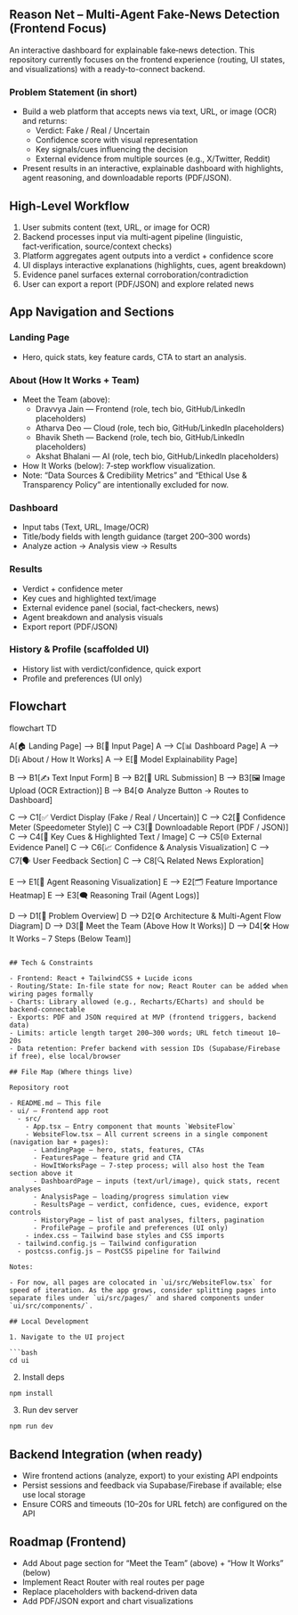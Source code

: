 ## Reason Net – Multi‑Agent Fake‑News Detection (Frontend Focus)

An interactive dashboard for explainable fake‑news detection. This repository currently focuses on the frontend experience (routing, UI states, and visualizations) with a ready-to-connect backend.

### Problem Statement (in short)

- Build a web platform that accepts news via text, URL, or image (OCR) and returns:
  - Verdict: Fake / Real / Uncertain
  - Confidence score with visual representation
  - Key signals/cues influencing the decision
  - External evidence from multiple sources (e.g., X/Twitter, Reddit)
- Present results in an interactive, explainable dashboard with highlights, agent reasoning, and downloadable reports (PDF/JSON).

## High‑Level Workflow

1. User submits content (text, URL, or image for OCR)
2. Backend processes input via multi‑agent pipeline (linguistic, fact‑verification, source/context checks)
3. Platform aggregates agent outputs into a verdict + confidence score
4. UI displays interactive explanations (highlights, cues, agent breakdown)
5. Evidence panel surfaces external corroboration/contradiction
6. User can export a report (PDF/JSON) and explore related news

## App Navigation and Sections

### Landing Page

- Hero, quick stats, key feature cards, CTA to start an analysis.

### About (How It Works + Team)

- Meet the Team (above):
  - Dravvya Jain — Frontend (role, tech bio, GitHub/LinkedIn placeholders)
  - Atharva Deo — Cloud (role, tech bio, GitHub/LinkedIn placeholders)
  - Bhavik Sheth — Backend (role, tech bio, GitHub/LinkedIn placeholders)
  - Akshat Bhalani — AI (role, tech bio, GitHub/LinkedIn placeholders)
- How It Works (below): 7‑step workflow visualization.
- Note: “Data Sources & Credibility Metrics” and “Ethical Use & Transparency Policy” are intentionally excluded for now.

### Dashboard

- Input tabs (Text, URL, Image/OCR)
- Title/body fields with length guidance (target 200–300 words)
- Analyze action → Analysis view → Results

### Results

- Verdict + confidence meter
- Key cues and highlighted text/image
- External evidence panel (social, fact‑checkers, news)
- Agent breakdown and analysis visuals
- Export report (PDF/JSON)

### History & Profile (scaffolded UI)

- History list with verdict/confidence, quick export
- Profile and preferences (UI only)

## Flowchart

flowchart TD

A[🏠 Landing Page] --> B[📰 Input Page]
A --> C[📊 Dashboard Page]
A --> D[ℹ️ About / How It Works]
A --> E[🧠 Model Explainability Page]

B --> B1[✍️ Text Input Form]
B --> B2[🔗 URL Submission]
B --> B3[🖼️ Image Upload (OCR Extraction)]
B --> B4[⚙️ Analyze Button → Routes to Dashboard]

C --> C1[✅ Verdict Display (Fake / Real / Uncertain)]
C --> C2[🧭 Confidence Meter (Speedometer Style)]
C --> C3[📄 Downloadable Report (PDF / JSON)]
C --> C4[🧩 Key Cues & Highlighted Text / Image]
C --> C5[🌐 External Evidence Panel]
C --> C6[📈 Confidence & Analysis Visualization]
C --> C7[🗣️ User Feedback Section]
C --> C8[🔍 Related News Exploration]

E --> E1[🧬 Agent Reasoning Visualization]
E --> E2[🗂️ Feature Importance Heatmap]
E --> E3[🗨️ Reasoning Trail (Agent Logs)]

D --> D1[🎯 Problem Overview]
D --> D2[⚙️ Architecture & Multi-Agent Flow Diagram]
D --> D3[👥 Meet the Team (Above How It Works)]
D --> D4[🛠️ How It Works – 7 Steps (Below Team)]

````

## Tech & Constraints

- Frontend: React + TailwindCSS + Lucide icons
- Routing/State: In‑file state for now; React Router can be added when wiring pages formally
- Charts: Library allowed (e.g., Recharts/ECharts) and should be backend‑connectable
- Exports: PDF and JSON required at MVP (frontend triggers, backend data)
- Limits: article length target 200–300 words; URL fetch timeout 10–20s
- Data retention: Prefer backend with session IDs (Supabase/Firebase if free), else local/browser

## File Map (Where things live)

Repository root

- README.md — This file
- ui/ — Frontend app root
  - src/
    - App.tsx — Entry component that mounts `WebsiteFlow`
    - WebsiteFlow.tsx — All current screens in a single component (navigation bar + pages):
      - LandingPage — hero, stats, features, CTAs
      - FeaturesPage — feature grid and CTA
      - HowItWorksPage — 7‑step process; will also host the Team section above it
      - DashboardPage — inputs (text/url/image), quick stats, recent analyses
      - AnalysisPage — loading/progress simulation view
      - ResultsPage — verdict, confidence, cues, evidence, export controls
      - HistoryPage — list of past analyses, filters, pagination
      - ProfilePage — profile and preferences (UI only)
    - index.css — Tailwind base styles and CSS imports
  - tailwind.config.js — Tailwind configuration
  - postcss.config.js — PostCSS pipeline for Tailwind

Notes:

- For now, all pages are colocated in `ui/src/WebsiteFlow.tsx` for speed of iteration. As the app grows, consider splitting pages into separate files under `ui/src/pages/` and shared components under `ui/src/components/`.

## Local Development

1. Navigate to the UI project

```bash
cd ui
````

2. Install deps

```bash
npm install
```

3. Run dev server

```bash
npm run dev
```

## Backend Integration (when ready)

- Wire frontend actions (analyze, export) to your existing API endpoints
- Persist sessions and feedback via Supabase/Firebase if available; else use local storage
- Ensure CORS and timeouts (10–20s for URL fetch) are configured on the API

## Roadmap (Frontend)

- Add About page section for “Meet the Team” (above) + “How It Works” (below)
- Implement React Router with real routes per page
- Replace placeholders with backend‑driven data
- Add PDF/JSON export and chart visualizations
